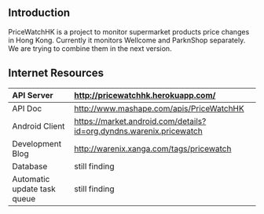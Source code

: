 ## Introduction ##
PriceWatchHK is a project to monitor supermarket products price changes in Hong Kong. Currently it monitors Wellcome and ParknShop separately. We are trying to combine them in the next version.

## Internet Resources ##
| API Server | http://pricewatchhk.herokuapp.com/ |
|:-----------|:-----------------------------------|
| API Doc    | http://www.mashape.com/apis/PriceWatchHK |
| Android Client | https://market.android.com/details?id=org.dyndns.warenix.pricewatch |
| Development Blog | http://warenix.xanga.com/tags/pricewatch |
| Database   | still finding                      |
| Automatic update task queue | still finding                      |